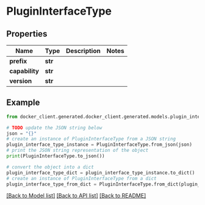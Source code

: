 # PluginInterfaceType


## Properties

Name | Type | Description | Notes
------------ | ------------- | ------------- | -------------
**prefix** | **str** |  | 
**capability** | **str** |  | 
**version** | **str** |  | 

## Example

```python
from docker_client.generated.docker_client.generated.models.plugin_interface_type import PluginInterfaceType

# TODO update the JSON string below
json = "{}"
# create an instance of PluginInterfaceType from a JSON string
plugin_interface_type_instance = PluginInterfaceType.from_json(json)
# print the JSON string representation of the object
print(PluginInterfaceType.to_json())

# convert the object into a dict
plugin_interface_type_dict = plugin_interface_type_instance.to_dict()
# create an instance of PluginInterfaceType from a dict
plugin_interface_type_from_dict = PluginInterfaceType.from_dict(plugin_interface_type_dict)
```
[[Back to Model list]](../README.md#documentation-for-models) [[Back to API list]](../README.md#documentation-for-api-endpoints) [[Back to README]](../README.md)


